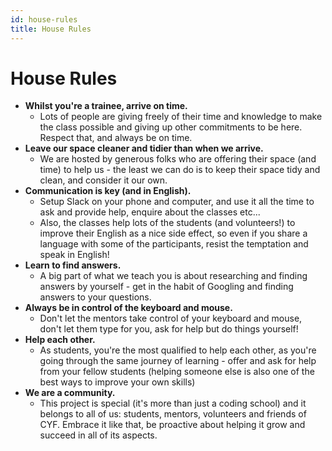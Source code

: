```yaml
---
id: house-rules
title: House Rules
---
```


# House Rules

* **Whilst you're a trainee, arrive on time.**
  * Lots of people are giving freely of their time and knowledge to make the class possible and giving up other commitments to be here. Respect that, and always be on time.
* **Leave our space cleaner and tidier than when we arrive.**
  * We are hosted by generous folks who are offering their space \(and time\) to help us - the least we can do is to keep their space tidy and clean, and consider it our own.
* **Communication is key \(and in English\).**
  * Setup Slack on your phone and computer, and use it all the time to ask and provide help, enquire about the classes etc...
  * Also, the classes help lots of the students \(and volunteers!\) to improve their English as a nice side effect, so even if you share a language with some of the participants, resist the temptation and speak in English!
* **Learn to find answers.**
  * A big part of what we teach you is about researching and finding answers by yourself - get in the habit of Googling and finding answers to your questions.
* **Always be in control of the keyboard and mouse.**
  * Don't let the mentors take control of your keyboard and mouse, don't let them type for you, ask for help but do things yourself!
* **Help each other.**
  * As students, you're the most qualified to help each other, as you're going through the same journey of learning - offer and ask for help from your fellow students \(helping someone else is also one of the best ways to improve your own skills\)
* **We are a community.**
  * This project is special \(it's more than just a coding school\) and it belongs to all of us: students, mentors, volunteers and friends of CYF. Embrace it like that, be proactive about helping it grow and succeed in all of its aspects.

